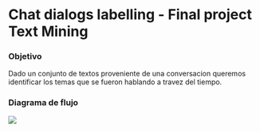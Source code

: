 # Chat dialogs labelling - Final project Text Mining

### Objetivo

Dado un conjunto de textos proveniente de una conversacion queremos identificar los temas que se fueron hablando a travez del tiempo.

### Diagrama de flujo

![]('images/flujo.png')


